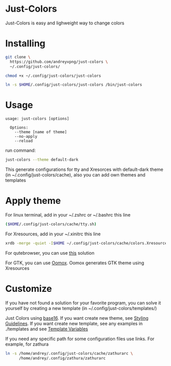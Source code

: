 Just-Colors
===========

Just-Colors is easy and lighweight way to change colors

# Installing

```bash
git clone \
  https://github.com/andreyvpng/just-colors \
  ~/.config/just-colors/

chmod +x ~/.config/just-colors/just-colors

ln -s $HOME/.config/just-colors/just-colors /bin/just-colors  
```

# Usage

```
usage: just-colors [options]

  Options:
    --theme [name of theme]
    --no-apply
    --reload
```

run command:

```bash
just-colors --theme default-dark
```

This generate configurations for tty and Xresorces with default-dark theme (in ~/.config/just-colors/cache), also you can add own themes and templates

# Apply theme

For linux terminal, add in your ~/.zshrc or ~/.bashrc this line

```bash
($HOME/.config/just-colors/cache/tty.sh)
```

For Xresources, add in your ~/.xinitrc this line

```bash
xrdb -merge -quiet -I$HOME ~/.config/just-colors/cache/colors.Xresources
```

For qutebrowser, you can use [this](https://gist.github.com/andreyvpng/62291eee5df64fb700b33f66eb2ec0ed) solution

For GTK, you can use [Oomox](https://github.com/themix-project/oomox). Oomox generates GTK theme using Xresources


# Customize

If you have not found a solution for your favorite program, you can solve it yourself by creating a new template (in ~/.config/just-colors/templates/)

Just Colors using [base16](https://github.com/chriskempson/base16). If you want create new theme, see [Styling Guidelines](https://github.com/chriskempson/base16/blob/master/styling.md). If you want create new template, see any examples in ./templates and see [Template Variables](https://github.com/chriskempson/base16/blob/master/builder.md#template-variables)


If you need any specific path for some configuration files use links. For example, for zathura
```bash
ln -s /home/andrey/.config/just-colors/cache/zathurarc \
      /home/andrey/.config/zathura/zathurarc
```
